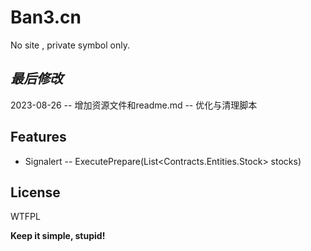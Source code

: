 ﻿# Ban3.cn
No site , private symbol only.

## _最后修改_

2023-08-26
-- 增加资源文件和readme.md
-- 优化与清理脚本

## Features

- Signalert
-- ExecutePrepare(List<Contracts.Entities.Stock> stocks)

## License

WTFPL

**Keep it simple, stupid!**